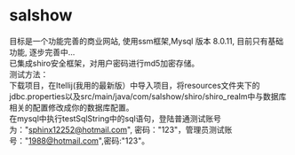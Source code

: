 # salshow

目标是一个功能完善的商业网站, 使用ssm框架,Mysql 版本 8.0.11, 目前只有基础功能, 逐步完善中...<br/>
已集成shiro安全框架，对用户密码进行md5加密存储。<br/>
测试方法：<br/>下载项目，在Itellij(我用的最新版）中导入项目，将resources文件夹下的jdbc.properties以及src/main/java/com/salshow/shiro/shiro_realm中与数据库相关的配置修改成你的数据库配置。<br/> 
在mysql中执行testSqlString中的sql语句，登陆普通测试账号为："sphinx12252@hotmail.com", 密码："123"，管理员测试账号："1988@hotmail.com",密码:"123"。
